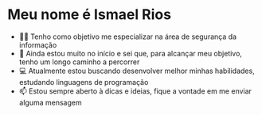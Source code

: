 # Meu nome é Ismael Rios

- 👨‍💻 Tenho como objetivo me especializar na área de segurança da informação
- 🌱 Ainda estou muito no início e sei que, para alcançar meu objetivo, tenho um longo caminho a percorrer
- 💻 Atualmente estou buscando desenvolver melhor minhas habilidades, estudando linguagens de programação
- 📫 Estou sempre aberto à dicas e ideias, fique a vontade em me enviar alguma mensagem
